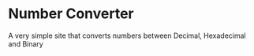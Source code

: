 # Number Converter

A very simple site that converts numbers between Decimal, Hexadecimal and Binary
